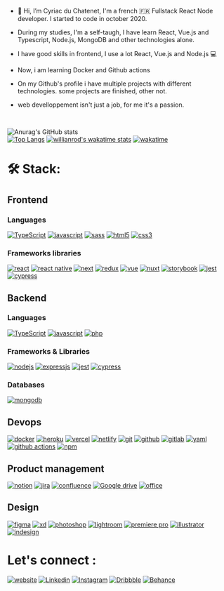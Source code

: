- 👋 Hi, I’m Cyriac du Chatenet, I'm a french 🇫🇷 Fullstack React Node developer. I started to code in october 2020.
- During my studies, I'm a self-taugh, I have learn React, Vue.js and Typescript, Node.js, MongoDB and other technologies alone.
- I have good skills in frontend, I use a lot React, Vue.js and Node.js 💻

- Now, i am learning Docker and Github actions

- On my Github's profile i have multiple projects with different technologies. some projects are finished, other not.
- web develloppement isn't just a job, for me it's a passion.
<br>

![Anurag's GitHub stats](https://github-readme-stats.vercel.app/api?username=CyriacduChatenet&show_icons=true)
<br>
[![Top Langs](https://github-readme-stats.vercel.app/api/top-langs/?username=CyriacduChatenet&langs_count=6)]()
[![willianrod's wakatime stats](https://github-readme-stats.vercel.app/api/wakatime?username=CyriacduChatenet&langs_count=6)]()
[![wakatime](https://wakatime.com/badge/user/e1c2e0b9-647d-4ec9-9f57-9476b485ff2f.svg)](https://wakatime.com/@e1c2e0b9-647d-4ec9-9f57-9476b485ff2f)

# 🛠 Stack:

## Frontend

### Languages

[![TypeScript](https://img.shields.io/badge/TypeScript-007ACC?style=for-the-badge&logo=typescript&logoColor=white)](https://www.typescriptlang.org/docs/)
[![javascript](https://img.shields.io/badge/JavaScript-323330?style=for-the-badge&logo=javascript&logoColor=F7DF1E)](https://www.javascript.com/)
[![sass](https://img.shields.io/badge/Sass-CC6699?style=for-the-badge&logo=sass&logoColor=white)](https://sass-lang.com/)
[![html5](https://img.shields.io/badge/HTML5-E34F26?style=for-the-badge&logo=html5&logoColor=white)](https://devdocs.io/css/)
[![css3](https://img.shields.io/badge/CSS3-1572B6?style=for-the-badge&logo=css3&logoColor=white)](https://devdocs.io/html/)

### Frameworks libraries
[![react](https://img.shields.io/badge/React-20232A?style=for-the-badge&logo=react&logoColor=61DAFB)](https://fr.reactjs.org/)
[![react native](https://img.shields.io/badge/React_native-20232A?style=for-the-badge&logo=react&logoColor=61DAFB)](https://fr.reactjs.org/)
[![next](https://img.shields.io/badge/Next.js-20232A?style=for-the-badge&logo=nextdotjs&logoColor=FFFFFF)](https://nextjs.org/)
[![redux](https://img.shields.io/badge/Redux_Toolkit-7649BD?style=for-the-badge&logo=redux&logoColor=FFFFFF)](https://nextjs.org/)
[![vue](https://img.shields.io/badge/Vue.js-28E99B?style=for-the-badge&logo=vuedotjs&logoColor=FFFFFF)](https://www.javascript.com/)
[![nuxt](https://img.shields.io/badge/Nuxt.js-28E99B?style=for-the-badge&logo=nuxtdotjs&logoColor=FFFFFF)](https://www.javascript.com/)
[![storybook](https://img.shields.io/badge/Storybook.js-FF4685?style=for-the-badge&logo=storybook&logoColor=FFFFFF)](https://www.javascript.com/)
[![jest](https://img.shields.io/badge/Jest-99425B?style=for-the-badge&logo=jest&logoColor=FFFFFF)](https://www.javascript.com/)
[![cypress](https://img.shields.io/badge/Cypress-28E99B?style=for-the-badge&logo=cypress&logoColor=FFFFFF)](https://www.javascript.com/)

## Backend

### Languages
[![TypeScript](https://img.shields.io/badge/TypeScript-007ACC?style=for-the-badge&logo=typescript&logoColor=white)](https://www.typescriptlang.org/docs/)
[![javascript](https://img.shields.io/badge/JavaScript-323330?style=for-the-badge&logo=javascript&logoColor=F7DF1E)](https://www.javascript.com/)
[![php](https://img.shields.io/badge/PHP-777CB4?style=for-the-badge&logo=php&logoColor=FFFFFF)](https://www.javascript.com/)

### Frameworks & Libraries
[![nodejs](https://img.shields.io/badge/Node.js-339933?style=for-the-badge&logo=nodedotjs&logoColor=white)]()
[![expressjs](https://img.shields.io/badge/Express.js-000000?style=for-the-badge&logo=express&logoColor=white)]()
[![jest](https://img.shields.io/badge/Jest-99425B?style=for-the-badge&logo=jest&logoColor=FFFFFF)](https://www.javascript.com/)
[![cypress](https://img.shields.io/badge/Cypress-28E99B?style=for-the-badge&logo=cypress&logoColor=FFFFFF)](https://www.javascript.com/)

### Databases 
[![mongodb](https://img.shields.io/badge/MongoDB-4EA94B?style=for-the-badge&logo=mongodb&logoColor=white)]()

## Devops
[![docker](https://img.shields.io/badge/Docker-2CA5E0?style=for-the-badge&logo=docker&logoColor=white)]()
[![heroku](https://img.shields.io/badge/Heroku-430098?style=for-the-badge&logo=heroku&logoColor=white)]()
[![vercel](https://img.shields.io/badge/Vercel-323330?style=for-the-badge&logo=vercel&logoColor=FFF)]()
[![netlify](https://img.shields.io/badge/Netlify-00C7B7?style=for-the-badge&logo=netlify&logoColor=white)]()
[![git](https://img.shields.io/badge/GIT-E44C30?style=for-the-badge&logo=git&logoColor=white)]()
[![github](https://img.shields.io/badge/GitHub-100000?style=for-the-badge&logo=github&logoColor=white)]()
[![gitlab](https://img.shields.io/badge/GITLab-430098?style=for-the-badge&logo=gitlab&logoColor=white)]()
[![yaml](https://img.shields.io/badge/YML-eaeaea?style=for-the-badge&logo=yml&logoColor=white)]()
[![github actions](https://img.shields.io/badge/GITHUB_ACTIONS-eaeaea?style=for-the-badge&logo=github_actions&logoColor=white)]()
[![npm](https://img.shields.io/badge/npm-CB3837?style=for-the-badge&logo=npm&logoColor=white)]()

## Product management
[![notion](https://img.shields.io/badge/Notion-eaeaea?style=for-the-badge&logo=notion&logoColor=000)]()
[![jira](https://img.shields.io/badge/Jira-eaeaea?style=for-the-badge&logo=jira&logoColor=007FFF)]()
[![confluence](https://img.shields.io/badge/Confluence-eaeaea?style=for-the-badge&logo=confluence&logoColor=007FFF)]()
[![Google drive](https://img.shields.io/badge/Google_Drive-FFD43B?style=for-the-badge&logo=google_drive&logoColor=darkgreen)]()
[![office](https://img.shields.io/badge/Microsoft_Office-FF6C37?style=for-the-badge&logo=microsoft_office&logoColor=white)]()

## Design
[![figma](https://img.shields.io/badge/figma-FF6C37?style=for-the-badge&logo=figma&logoColor=FFF)]()
[![xd](https://img.shields.io/badge/Adobe_XD-460137?style=for-the-badge&logo=adobe_xd&logoColor=FFF)]()
[![photoshop](https://img.shields.io/badge/Photoshop-001833?style=for-the-badge&logo=photoshop&logoColor=FFF)]()
[![lightroom](https://img.shields.io/badge/Lightroom-001833?style=for-the-badge&logo=lightroom&logoColor=FFF)]()
[![premiere pro](https://img.shields.io/badge/Premiere_pro-03005B?style=for-the-badge&logo=photoshop&logoColor=FFF)]()
[![illustrator](https://img.shields.io/badge/Illustrator-330100?style=for-the-badge&logo=illustrator&logoColor=FFF)]()
[![indesign](https://img.shields.io/badge/Indesign-53001A?style=for-the-badge&logo=illustrator&logoColor=FFF)]()

# Let's connect :
[![website](https://img.shields.io/badge/Website-eaeaea?style=for-the-badge&logo=web&logoColor=white)]()
[![Linkedin](https://img.shields.io/badge/LinkedIn-0078D4?style=for-the-badge&logo=linkedin&logoColor=white)]()
[![Instagram](https://img.shields.io/badge/Instagram-CC6699?style=for-the-badge&logo=instagram&logoColor=white)]()
[![Dribbble](https://img.shields.io/badge/Dribbble-CC6699?style=for-the-badge&logo=dribbble&logoColor=white)]()
[![Behance](https://img.shields.io/badge/Behance-0078D6?style=for-the-badge&logo=behance&logoColor=white)]()
